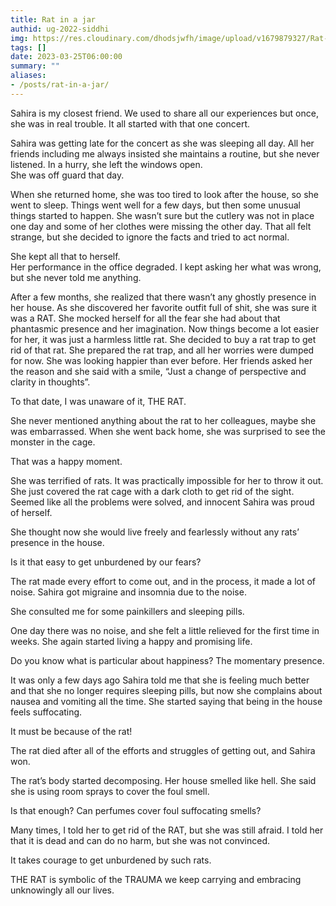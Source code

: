 ```yaml
---
title: Rat in a jar
authid: ug-2022-siddhi
img: https://res.cloudinary.com/dhodsjwfh/image/upload/v1679879327/Rat-in-jar_zze9le.png
tags: []
date: 2023-03-25T06:00:00
summary: ""
aliases:
- /posts/rat-in-a-jar/
---
```


Sahira is my closest friend. We used to share all our experiences but once, she was in real trouble. It all started with that one concert.

Sahira was getting late for the concert as she was sleeping all day. All her friends including me always insisted she maintains a routine, but she never listened. In a hurry, she left the windows open. <br>
She was off guard that day.

When she returned home, she was too tired to look after the house, so she went to sleep. Things went well for a few days, but then some unusual things started to happen. She wasn’t sure but the cutlery was not in place one day and some of her clothes were missing the other day. That all felt strange, but she decided to ignore the facts and tried to act normal.

She kept all that to herself.<br>
Her performance in the office degraded. I kept asking her what was wrong, but she never told me anything.

After a few months, she realized that there wasn’t any ghostly presence in her house. As she discovered her favorite outfit full of shit, she was sure it was a RAT. She mocked herself for all the fear she had about that phantasmic presence and her imagination. Now things become a lot easier for her, it was just a harmless little rat. She decided to buy a rat trap to get rid of that rat. She prepared the rat trap, and all her worries were dumped for now. She was looking happier than ever before. Her friends asked her the reason and she said with a smile, “Just a change of perspective and clarity in thoughts”.

To that date, I was unaware of it, THE RAT.

She never mentioned anything about the rat to her colleagues, maybe she was embarrassed. When she went back home, she was surprised to see the monster in the cage.

That was a happy moment.

She was terrified of rats. It was practically impossible for her to throw it out. She just covered the rat cage with a dark cloth to get rid of the sight. Seemed like all the problems were solved, and innocent Sahira was proud of herself.

She thought now she would live freely and fearlessly without any rats’ presence in the house.

Is it that easy to get unburdened by our fears?

The rat made every effort to come out, and in the process, it made a lot of noise. Sahira got migraine and insomnia due to the noise. 

She consulted me for some painkillers and sleeping pills.

One day there was no noise, and she felt a little relieved for the first time in weeks. She again started living a happy and promising life.

Do you know what is particular about happiness? The momentary presence.

It was only a few days ago Sahira told me that she is feeling much better and that she no longer requires sleeping pills, but now she complains about nausea and vomiting all the time. She started saying that being in the house feels suffocating.

It must be because of the rat!

The rat died after all of the efforts and struggles of getting out, and Sahira won.

The rat’s body started decomposing. Her house smelled like hell. She said she is using room sprays to cover the foul smell.

Is that enough? Can perfumes cover foul suffocating smells?

Many times, I told her to get rid of the RAT, but she was still afraid. I told her that it is dead and can do no harm, but she was not convinced.

It takes courage to get unburdened by such rats.

THE RAT is symbolic of the TRAUMA we keep carrying and embracing unknowingly all our lives.
